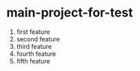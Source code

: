 # main-project-for-test

1. first feature
2. second feature
3. third feature
4. fourth feature
5. fifth feature
